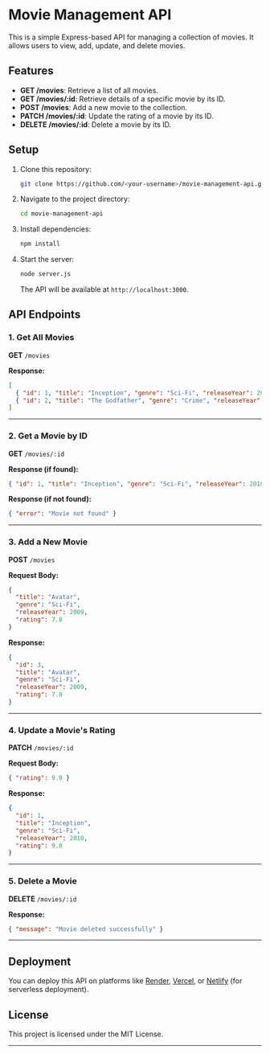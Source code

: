 # Movie Management API

This is a simple Express-based API for managing a collection of movies. It allows users to view, add, update, and delete movies. 

## Features

- **GET /movies**: Retrieve a list of all movies.
- **GET /movies/:id**: Retrieve details of a specific movie by its ID.
- **POST /movies**: Add a new movie to the collection.
- **PATCH /movies/:id**: Update the rating of a movie by its ID.
- **DELETE /movies/:id**: Delete a movie by its ID.

## Setup

1. Clone this repository:

   ```bash
   git clone https://github.com/<your-username>/movie-management-api.git
   ```

2. Navigate to the project directory:

   ```bash
   cd movie-management-api
   ```

3. Install dependencies:

   ```bash
   npm install
   ```

4. Start the server:

   ```bash
   node server.js
   ```

   The API will be available at `http://localhost:3000`.

## API Endpoints

### 1. Get All Movies

**GET** `/movies`

**Response:**

```json
[
  { "id": 1, "title": "Inception", "genre": "Sci-Fi", "releaseYear": 2010, "rating": 8.8 },
  { "id": 2, "title": "The Godfather", "genre": "Crime", "releaseYear": 1972, "rating": 9.2 }
]
```

---

### 2. Get a Movie by ID

**GET** `/movies/:id`

**Response (if found):**

```json
{ "id": 1, "title": "Inception", "genre": "Sci-Fi", "releaseYear": 2010, "rating": 8.8 }
```

**Response (if not found):**

```json
{ "error": "Movie not found" }
```

---

### 3. Add a New Movie

**POST** `/movies`

**Request Body:**

```json
{
  "title": "Avatar",
  "genre": "Sci-Fi",
  "releaseYear": 2009,
  "rating": 7.8
}
```

**Response:**

```json
{
  "id": 3,
  "title": "Avatar",
  "genre": "Sci-Fi",
  "releaseYear": 2009,
  "rating": 7.8
}
```

---

### 4. Update a Movie's Rating

**PATCH** `/movies/:id`

**Request Body:**

```json
{ "rating": 9.0 }
```

**Response:**

```json
{
  "id": 1,
  "title": "Inception",
  "genre": "Sci-Fi",
  "releaseYear": 2010,
  "rating": 9.0
}
```

---

### 5. Delete a Movie

**DELETE** `/movies/:id`

**Response:**

```json
{ "message": "Movie deleted successfully" }
```

---

## Deployment

You can deploy this API on platforms like [Render](https://render.com), [Vercel](https://vercel.com), or [Netlify](https://www.netlify.com) (for serverless deployment).

## License

This project is licensed under the MIT License.

---
